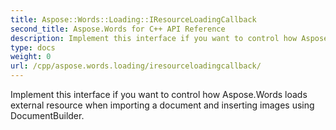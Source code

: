 ```yaml
---
title: Aspose::Words::Loading::IResourceLoadingCallback
second_title: Aspose.Words for C++ API Reference
description: Implement this interface if you want to control how Aspose.Words loads external resource when importing a document and inserting images using DocumentBuilder. 
type: docs
weight: 0
url: /cpp/aspose.words.loading/iresourceloadingcallback/
---
```


Implement this interface if you want to control how Aspose.Words loads external resource when importing a document and inserting images using DocumentBuilder. 

